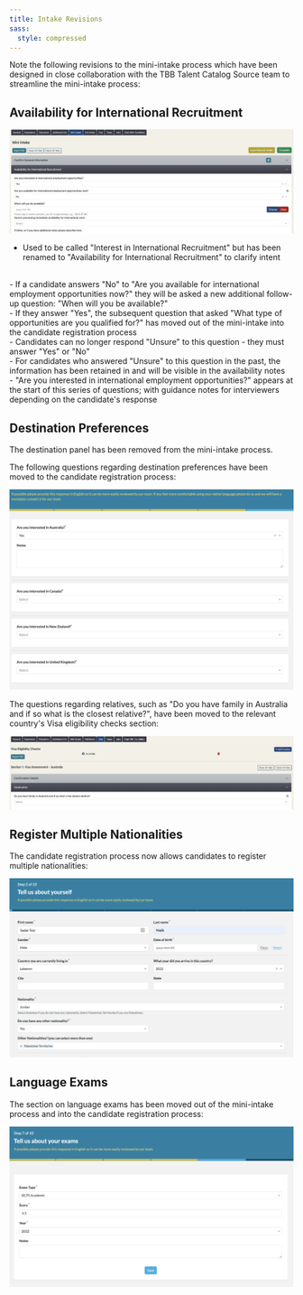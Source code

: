 ```yaml
---
title: Intake Revisions
sass:
  style: compressed
---
```


Note the following revisions to the mini-intake process which have been designed in close 
collaboration with the TBB Talent Catalog Source team to streamline the mini-intake process:

## Availability for International Recruitment

<div class="card-image-container">
  <img src="./../assets/images/v222/AvailabilityForInternationalRecruitment.png" 
        alt="Availability for International Recruitment" class="card-image">
</div>

- Used to be called "Interest in International Recruitment" but has been renamed
to "Availability for International Recruitment" to clarify intent
<br>
- If a candidate answers "No" to "Are you available for international employment opportunities now?" 
they will be asked a new additional follow-up question: "When will you be available?"
<br>
- If they answer "Yes", the subsequent question that asked "What type of opportunities are you qualified
for?" has moved out of the mini-intake into the candidate registration process
<br>
- Candidates can no longer respond "Unsure" to this question - they must answer "Yes" or "No"
<br>
- For candidates who answered "Unsure" to this question in the past, the information has been 
retained in and will be visible in the availability notes
<br>
- "Are you interested in international employment opportunities?" appears at the start of this series
of questions; with guidance notes for interviewers depending on the candidate's response


## Destination Preferences

The destination panel has been removed from the mini-intake process. 

The following questions regarding destination preferences have been moved to the candidate registration 
process:

<div class="card-image-container">
  <img src="./../assets/images/v222/DestinationPreferences.png" 
        alt="Destination Preferences" class="card-image">
</div>

The questions regarding relatives, such as "Do you have family in Australia and if so what is the 
closest relative?", have been moved to the relevant country's Visa eligibility checks section:

<div class="card-image-container">
  <img src="./../assets/images/v222/DestinationRelatives.png" 
        alt="Destination Relatives" class="card-image">
</div>


## Register Multiple Nationalities

The candidate registration process now allows candidates to register multiple nationalities:

<div class="card-image-container">
  <img src="./../assets/images/v222/RegisterMultipleNationalities.png" 
        alt="Register Multiple Nationalities" class="card-image">
</div>


## Language Exams

The section on language exams has been moved out of the mini-intake process and into the candidate
registration process:

<div class="card-image-container">
  <img src="./../assets/images/v222/CandidateExams.png" 
        alt="Candidate Exams" class="card-image">
</div>
